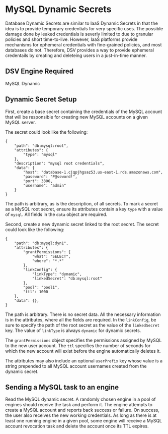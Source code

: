 [title]: # (MySQL Dynamic Secrets)
[tags]: # (DevOps Secrets Vault,DSV,)
[priority]: # (6400)


# MySQL Dynamic Secrets 
Database Dynamic Secrets are similar to IaaS Dynamic Secrets in that the idea is to provide temporary credentials for very specific uses.  The possible damage done by leaked credentials is severly limited to due to granular policies and short time-to-live.  However, IaaS platforms provide mechanisms for ephemeral credentials with fine-grained policies, and most databases do not.  Therefore, DSV provides a way to provide ephemeral credentails by creating and deleteing users in a just-in-time manner.


## DSV Engine Required
MySQL Dynamic

## Dynamic Secret Setup

First, create a base secret containing the credentials of the MySQL account that will be responsible for creating new
MySQL accounts on a given MySQL server.

The secret could look like the following:
```
{
    "path": "db:mysql:root",
    "attributes": {
        "type": "mysql"
    },
    "description": "mysql root credentials",
    "data": {
        "host": "database-1.cjqpjhgsaz53.us-east-1.rds.amazonaws.com",
        "password": "P@ssword!",
        "port": 3306,
        "username": "admin"
    }
}
```

The path is arbitrary, as is the description, of all secrets. To mark a secret as a MySQL root secret, ensure
its attributes contain a key `type` with a value of `mysql`. All fields in the `data` object are required.

Second, create a new dynamic secret linked to the root secret. The secret could look like the following:
```
{
    "path": "db:mysql:dyn1",
    "attributes": {
        "grantPermissions": {
            "what": "SELECT",
            "where": "*.*"
        },
        "linkConfig": {
            "linkType": "dynamic",
            "linkedSecret": "db:mysql:root"
        },
        "pool": "pool1",
        "ttl": 1000
    },
    "data": {},
}
```

The path is arbitrary. There is no secret data. All the necessary information is in the attributes, where all the fields are required.
In the `linkConfig`, be sure to specify the path of the root secret as the value of the `linkedSecret` key. The value of 
`linkType` is always `dynamic` for dynamic secrets.

The `grantPermissions` object specifies the permissions assigned by MySQL to the new user account. The `ttl` specifies the number
of seconds for which the new account will exist before the engine automatically deletes it.

The attributes may also include an optional `userPrefix` key whose value is a string prepended to all MySQL account usernames
created from the dynamic secret.


## Sending a MySQL task to an engine

Read the MySQL dynamic secret. A randomly chosen engine in a pool of engines should receive the task and perform it.
The engine attempts to create a MySQL account and reports back success or failure. On success, the user also receives
the new working credentials. As long as there is at least one running engine in a given pool, some engine will receive a
MySQL account revocation task and delete the account once its TTL expires.